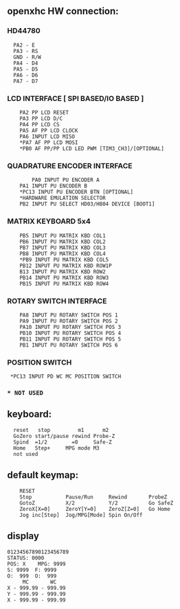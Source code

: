 ## openxhc HW connection:

### HD44780
```
  PA2 - E
  PA3 - RS
  GND - R/W
  PA4 - D4
  PA5 - D5
  PA6 - D6
  PA7 - D7
```

### LCD INTERFACE [ SPI BASED/IO BASED ]
```
	PA2 PP LCD RESET
	PA3 PP LCD D/C
	PA4 PP LCD CS
	PA5 AF PP LCD CLOCK
	PA6 INPUT LCD MISO
	*PA7 AF PP LCD MOSI
	*PB0 AF PP/PP LCD LED PWM [TIM3_CH3]/[OPTIONAL]
```

### QUADRATURE ENCODER INTERFACE
```
        PA0 INPUT PU ENCODER A
	PA1 INPUT PU ENCODER B
	*PC13 INPUT PU ENCODER BTN [OPTIONAL]
	*HARDWARE EMULATION SELECTOR
	PB2 INPUT PU SELECT HD03/HB04 DEVICE [BOOT1]
```

### MATRIX KEYBOARD 5x4
```
	PB5 INPUT PU MATRIX KBD COL1
	PB6 INPUT PU MATRIX KBD COL2
	PB7 INPUT PU MATRIX KBD COL3
	PB8 INPUT PU MATRIX KBD COL4
	*PB9 INPUT PU MATRIX KBD COL5
	PB12 INPUT PU MATRIX KBD ROW1P
	B13 INPUT PU MATRIX KBD ROW2
	PB14 INPUT PU MATRIX KBD ROW3
	PB15 INPUT PU MATRIX KBD ROW4
```

### ROTARY SWITCH INTERFACE
```
	PA8 INPUT PU ROTARY SWITCH POS 1
	PA9 INPUT PU ROTARY SWITCH POS 2
	PA10 INPUT PU ROTARY SWITCH POS 3
	PB10 INPUT PU ROTARY SWITCH POS 4
	PB11 INPUT PU ROTARY SWITCH POS 5
	PB1 INPUT PU ROTARY SWITCH POS 6
```

### POSITION SWITCH
```	*PC13 INPUT PD WC MC POSITION SWITCH```
### ```* NOT USED```

## keyboard:
```
  reset   stop         m1      m2
  GoZero start/pause rewind Probe-Z
  Spind  =1/2        =0     Safe-Z
  Home   Step+     MPG mode M3
  not used
```

## default keymap:
```
	RESET
	Stop           Pause/Run     Rewind       ProbeZ
	GotoZ          X/2           Y/2          Go SafeZ
	ZeroX[X=0]     ZeroY[Y=0]    ZeroZ[Z=0]   Go Home
	Jog inc[Step]  Jog/MPG[Mode] Spin On/Off
```

## display
```
01234567890123456789
STATUS: 0000
POS: X    MPG: 9999
S: 9999  F: 9999
O:  999  O:  999
     MC       WC
X - 999.99 - 999.99
Y - 999.99 - 999.99
X - 999.99 - 999.99
```

